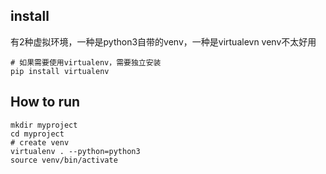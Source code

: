 ## install
有2种虚拟环境，一种是python3自带的venv，一种是virtualevn
venv不太好用
```
# 如果需要使用virtualenv，需要独立安装
pip install virtualenv
```

## How to run
```
mkdir myproject
cd myproject
# create venv
virtualenv . --python=python3
source venv/bin/activate
```


